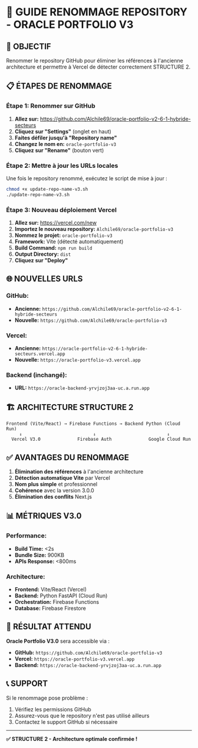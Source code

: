 # 🔄 GUIDE RENOMMAGE REPOSITORY - ORACLE PORTFOLIO V3

## 🎯 **OBJECTIF**
Renommer le repository GitHub pour éliminer les références à l'ancienne architecture et permettre à Vercel de détecter correctement STRUCTURE 2.

## 📋 **ÉTAPES DE RENOMMAGE**

### **Étape 1: Renommer sur GitHub**

1. **Allez sur:** https://github.com/Alchile69/oracle-portfolio-v2-6-1-hybride-secteurs
2. **Cliquez sur "Settings"** (onglet en haut)
3. **Faites défiler jusqu'à "Repository name"**
4. **Changez le nom en:** `oracle-portfolio-v3`
5. **Cliquez sur "Rename"** (bouton vert)

### **Étape 2: Mettre à jour les URLs locales**

Une fois le repository renommé, exécutez le script de mise à jour :

```bash
chmod +x update-repo-name-v3.sh
./update-repo-name-v3.sh
```

### **Étape 3: Nouveau déploiement Vercel**

1. **Allez sur:** https://vercel.com/new
2. **Importez le nouveau repository:** `Alchile69/oracle-portfolio-v3`
3. **Nommez le projet:** `oracle-portfolio-v3`
4. **Framework:** Vite (détecté automatiquement)
5. **Build Command:** `npm run build`
6. **Output Directory:** `dist`
7. **Cliquez sur "Deploy"**

## 🌐 **NOUVELLES URLS**

### **GitHub:**
- **Ancienne:** `https://github.com/Alchile69/oracle-portfolio-v2-6-1-hybride-secteurs`
- **Nouvelle:** `https://github.com/Alchile69/oracle-portfolio-v3`

### **Vercel:**
- **Ancienne:** `https://oracle-portfolio-v2-6-1-hybride-secteurs.vercel.app`
- **Nouvelle:** `https://oracle-portfolio-v3.vercel.app`

### **Backend (inchangé):**
- **URL:** `https://oracle-backend-yrvjzoj3aa-uc.a.run.app`

## 🏗️ **ARCHITECTURE STRUCTURE 2**

```
Frontend (Vite/React) → Firebase Functions → Backend Python (Cloud Run)
     ↓                           ↓                           ↓
  Vercel V3.0              Firebase Auth              Google Cloud Run
```

## ✅ **AVANTAGES DU RENOMMAGE**

1. **Élimination des références** à l'ancienne architecture
2. **Détection automatique Vite** par Vercel
3. **Nom plus simple** et professionnel
4. **Cohérence** avec la version 3.0.0
5. **Élimination des conflits** Next.js

## 📊 **MÉTRIQUES V3.0**

### **Performance:**
- **Build Time:** <2s
- **Bundle Size:** 900KB
- **APIs Response:** <800ms

### **Architecture:**
- **Frontend:** Vite/React (Vercel)
- **Backend:** Python FastAPI (Cloud Run)
- **Orchestration:** Firebase Functions
- **Database:** Firebase Firestore

## 🚀 **RÉSULTAT ATTENDU**

**Oracle Portfolio V3.0** sera accessible via :
- **GitHub:** `https://github.com/Alchile69/oracle-portfolio-v3`
- **Vercel:** `https://oracle-portfolio-v3.vercel.app`
- **Backend:** `https://oracle-backend-yrvjzoj3aa-uc.a.run.app`

## 📞 **SUPPORT**

Si le renommage pose problème :
1. Vérifiez les permissions GitHub
2. Assurez-vous que le repository n'est pas utilisé ailleurs
3. Contactez le support GitHub si nécessaire

---

**✅ STRUCTURE 2 - Architecture optimale confirmée !**
